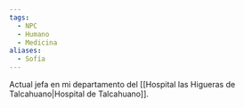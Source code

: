 ```yaml
---
tags:
  - NPC
  - Humano
  - Medicina
aliases:
  - Sofía
---
```

Actual jefa en mi departamento del [[Hospital las Higueras de Talcahuano|Hospital de Talcahuano]].